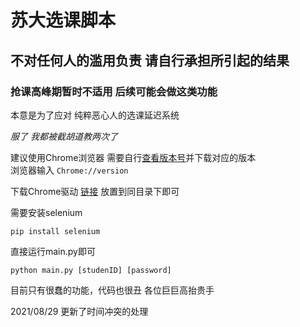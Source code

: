# 苏大选课脚本
## 不对任何人的滥用负责 请自行承担所引起的结果  
### 抢课高峰期暂时不适用 后续可能会做这类功能  

本意是为了应对 纯粹恶心人的选课延迟系统

    
*服了 我都被截胡道教两次了* 
    
 
建议使用Chrome浏览器 
需要自行[查看版本号](Chrome://version)并下载对应的版本  
浏览器输入 ```Chrome://version```

下载Chrome驱动 [链接](http://npm.taobao.org/mirrors/chromedriver/)
放置到同目录下即可

需要安装selenium
```shell script
pip install selenium
```

直接运行main.py即可
```shell script
python main.py [studenID] [password]
```

目前只有很蠢的功能，代码也很丑 各位巨巨高抬贵手    

2021/08/29 
更新了时间冲突的处理